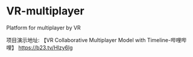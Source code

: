 # VR-multiplayer
Platform for multiplayer by VR

项目演示地址: 【VR  Collaborative Multiplayer Model with Timeline-哔哩哔哩】 https://b23.tv/Hlzy6lg
